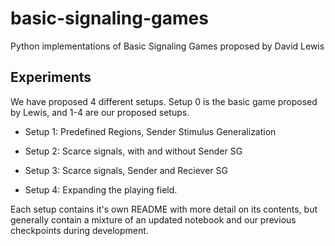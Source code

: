 # basic-signaling-games
Python implementations of Basic Signaling Games proposed by David Lewis

## Experiments
We have proposed 4 different setups. Setup 0 is the basic game proposed by Lewis, and 1-4 are our proposed setups.

* Setup 1: Predefined Regions, Sender Stimulus Generalization

* Setup 2: Scarce signals, with and without Sender SG

* Setup 3: Scarce signals, Sender and Reciever SG

* Setup 4: Expanding the playing field.

Each setup contains it's own README with more detail on its contents, but generally contain a mixture of an updated notebook and our previous checkpoints during development.
